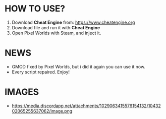 # HOW TO USE?
1. Download **Cheat Engine** from: https://www.cheatengine.org
2. Download file and run it with **Cheat Engine**
3. Open Pixel Worlds with Steam, and inject it.

# NEWS
- GMOD fixed by Pixel Worlds, but i did it again you can use it now.
- Every script repaired. Enjoy!

# IMAGES
- https://media.discordapp.net/attachments/1029063415576154132/1043202065255637062/image.png
